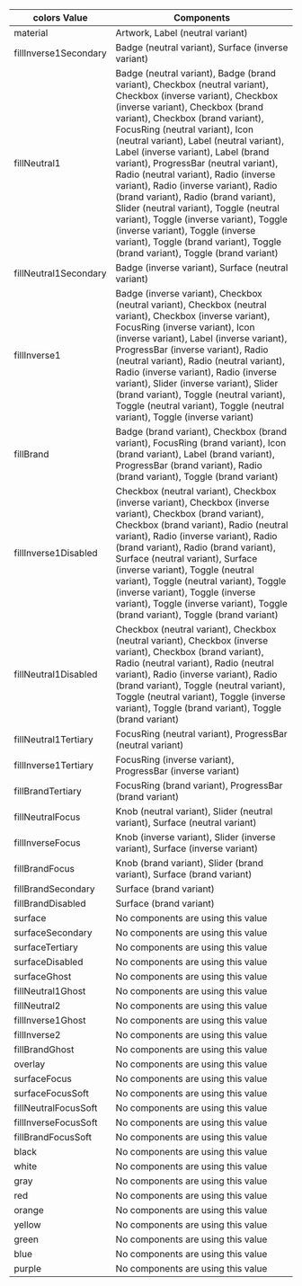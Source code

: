 colors Value | Components 
--------|-------- 
material | Artwork, Label (neutral variant)
fillInverse1Secondary | Badge (neutral variant), Surface (inverse variant)
fillNeutral1 | Badge (neutral variant), Badge (brand variant), Checkbox (neutral variant), Checkbox (inverse variant), Checkbox (inverse variant), Checkbox (brand variant), Checkbox (brand variant), FocusRing (neutral variant), Icon (neutral variant), Label (neutral variant), Label (inverse variant), Label (brand variant), ProgressBar (neutral variant), Radio (neutral variant), Radio (inverse variant), Radio (inverse variant), Radio (brand variant), Radio (brand variant), Slider (neutral variant), Toggle (neutral variant), Toggle (inverse variant), Toggle (inverse variant), Toggle (inverse variant), Toggle (brand variant), Toggle (brand variant), Toggle (brand variant)
fillNeutral1Secondary | Badge (inverse variant), Surface (neutral variant)
fillInverse1 | Badge (inverse variant), Checkbox (neutral variant), Checkbox (neutral variant), Checkbox (inverse variant), FocusRing (inverse variant), Icon (inverse variant), Label (inverse variant), ProgressBar (inverse variant), Radio (neutral variant), Radio (neutral variant), Radio (inverse variant), Radio (inverse variant), Slider (inverse variant), Slider (brand variant), Toggle (neutral variant), Toggle (neutral variant), Toggle (neutral variant), Toggle (inverse variant)
fillBrand | Badge (brand variant), Checkbox (brand variant), FocusRing (brand variant), Icon (brand variant), Label (brand variant), ProgressBar (brand variant), Radio (brand variant), Toggle (brand variant)
fillInverse1Disabled | Checkbox (neutral variant), Checkbox (inverse variant), Checkbox (inverse variant), Checkbox (brand variant), Checkbox (brand variant), Radio (neutral variant), Radio (inverse variant), Radio (brand variant), Radio (brand variant), Surface (neutral variant), Surface (inverse variant), Toggle (neutral variant), Toggle (neutral variant), Toggle (inverse variant), Toggle (inverse variant), Toggle (inverse variant), Toggle (brand variant), Toggle (brand variant)
fillNeutral1Disabled | Checkbox (neutral variant), Checkbox (neutral variant), Checkbox (inverse variant), Checkbox (brand variant), Radio (neutral variant), Radio (neutral variant), Radio (inverse variant), Radio (brand variant), Toggle (neutral variant), Toggle (neutral variant), Toggle (inverse variant), Toggle (brand variant), Toggle (brand variant)
fillNeutral1Tertiary | FocusRing (neutral variant), ProgressBar (neutral variant)
fillInverse1Tertiary | FocusRing (inverse variant), ProgressBar (inverse variant)
fillBrandTertiary | FocusRing (brand variant), ProgressBar (brand variant)
fillNeutralFocus | Knob (neutral variant), Slider (neutral variant), Surface (neutral variant)
fillInverseFocus | Knob (inverse variant), Slider (inverse variant), Surface (inverse variant)
fillBrandFocus | Knob (brand variant), Slider (brand variant), Surface (brand variant)
fillBrandSecondary | Surface (brand variant)
fillBrandDisabled | Surface (brand variant)
surface | No components are using this value
surfaceSecondary | No components are using this value
surfaceTertiary | No components are using this value
surfaceDisabled | No components are using this value
surfaceGhost | No components are using this value
fillNeutral1Ghost | No components are using this value
fillNeutral2 | No components are using this value
fillInverse1Ghost | No components are using this value
fillInverse2 | No components are using this value
fillBrandGhost | No components are using this value
overlay | No components are using this value
surfaceFocus | No components are using this value
surfaceFocusSoft | No components are using this value
fillNeutralFocusSoft | No components are using this value
fillInverseFocusSoft | No components are using this value
fillBrandFocusSoft | No components are using this value
black | No components are using this value
white | No components are using this value
gray | No components are using this value
red | No components are using this value
orange | No components are using this value
yellow | No components are using this value
green | No components are using this value
blue | No components are using this value
purple | No components are using this value
